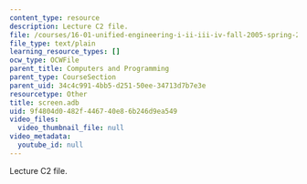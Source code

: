 ```yaml
---
content_type: resource
description: Lecture C2 file.
file: /courses/16-01-unified-engineering-i-ii-iii-iv-fall-2005-spring-2006/9f4804d0482f446740e86b246d9ea549_screen.adb
file_type: text/plain
learning_resource_types: []
ocw_type: OCWFile
parent_title: Computers and Programming
parent_type: CourseSection
parent_uid: 34c4c991-4bb5-d251-50ee-34713d7b7e3e
resourcetype: Other
title: screen.adb
uid: 9f4804d0-482f-4467-40e8-6b246d9ea549
video_files:
  video_thumbnail_file: null
video_metadata:
  youtube_id: null
---
```

Lecture C2 file.